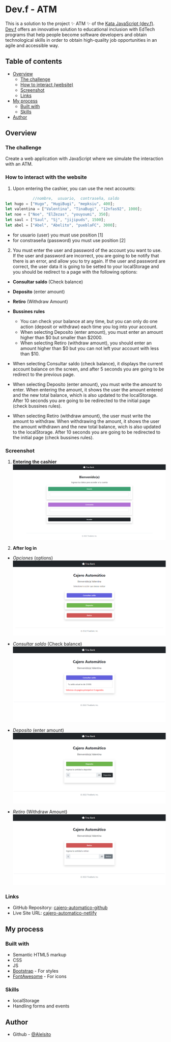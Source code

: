 # Dev.f - ATM

This is a solution to the project ✨ ATM ✨ of the [Kata JavaScript (dev.f)](https://www.devf.la/master/encoding/mx).\
[Dev.f](https://www.devf.la/) offers an innovative solution to educational inclusion with EdTech programs that help people become software developers and obtain technological skills in order to obtain high-quality job opportunities in an agile and accessible way.

## Table of contents

- [Overview](#overview)
  - [The challenge](#the-challenge)
  - [How to interact (website)](#how-to-interact-with-the-website)
  - [Screenshot](#screenshot)
  - [Links](#links)
- [My process](#my-process)
  - [Built with](#built-with)
  - [Skills](#skills)
- [Author](#author)

## Overview

### The challenge

Create a web application with JavaScript where we simulate the interaction with an ATM.

### How to interact with the website

1. Upon entering the cashier, you can use the next accounts:

```js
            //nombre,  usuario,  contraseña, saldo
let hugo = ["Hugo", "HugiBugi", "mepksiu", 400];
let valentina = ["Valentina", "TinaBugi", "12nfas92", 1000];
let noe = ["Noe", "ElZezas", "youyoumi", 350];
let saul = ["Saul", "Sj", "jijipuds", 1500];
let abel = ["Abel", "Abelito", "pueblaFC", 3000];
```
* for usuario (user) you must use position [1]
* for constraseña (password) you must use position [2]

2. You must enter the user and password of the account you want to use. If the user and password are incorrect, you are going to be notify that there is an error, and allow you to try again. If the user and password are correct, the user data it is going to be setted to your localStorage and you should be redirect to a page with the following options:

- **Consultar saldo** (Check balance)
- **Deposito** (enter amount)
- **Retiro** (Withdraw Amount)

- **Bussines rules**
    * You can check your balance at any time, but you can only do one action (deposit or withdraw) each time you log into your account.
    * When selecting Deposito (enter amount), you must enter an amount higher than $0 but smaller than $2000.
    * When selecting Retiro (withdraw amount), you should enter an amount higher than $0 but you can not left your account with less than $10.

- When selecting Consultar saldo (check balance), it displays the current account balance on the screen, and after 5 seconds you are going to be redirect to the previous page.

- When selecting Deposito (enter amount), you must write the amount to enter. When entering the amount, it shows the user the amount entered and the new total balance, which is also updated to the localStorage. After 10 seconds you are going to be redirected to the initial page (check bussines rules).

- When selecting Retiro (withdraw amount), the user must write the amount to withdraw. When withdrawing the amount, it shows the user the amount withdrawn and the new total balance, wich is also updated to the localStorage. After 10 seconds you are going to be redirected to the initial page (check bussines rules).

### Screenshot

1. **Entering the cashier**
![](./assets/screenshots/Cajero-automatico-Login.png)

2. **After log in**
- *Opciones* (options)
![](./assets/screenshots/Cajero-automatico-MainPage.png)

- *Consultar saldo* (Check balance)
![](./assets/screenshots/Cajero-automatico-MainPage-Consultar-saldo.png)

- *Deposito* (enter amount)
![](./assets/screenshots/Cajero-automatico-MainPage-Deposito.png)

- *Retiro* (Withdraw Amount)
![](./assets/screenshots/Cajero-automatico-MainPage-Retiro.png)

### Links

- GitHub Repository: [cajero-automatico-github](https://github.com/Alelsito/cajero-automatico)
- Live Site URL: [cajero-automatico-netlify](https://cajero-automatico.netlify.app/)

## My process

### Built with

- Semantic HTML5 markup
- CSS
- JS
- [Bootstrap](https://getbootstrap.com/) - For styles
- [FontAwesome](https://fontawesome.com/) - For icons

### Skills

- localStorage
- Handling forms and events

## Author

- Github - [@Alelsito](https://github.com/Alelsito)
